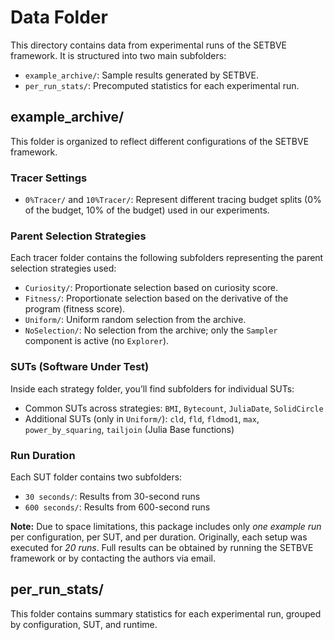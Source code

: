 # Data Folder

This directory contains data from experimental runs of the SETBVE framework. It is structured into two main subfolders:

- `example_archive/`: Sample results generated by SETBVE.
- `per_run_stats/`: Precomputed statistics for each experimental run.

## example_archive/

This folder is organized to reflect different configurations of the SETBVE framework.

### Tracer Settings

- `0%Tracer/` and `10%Tracer/`: Represent different tracing budget splits (0% of the budget, 10% of the budget) used in our experiments.

### Parent Selection Strategies

Each tracer folder contains the following subfolders representing the parent selection strategies used:

- `Curiosity/`: Proportionate selection based on curiosity score.
- `Fitness/`: Proportionate selection based on the derivative of the program (fitness score).
- `Uniform/`: Uniform random selection from the archive.
- `NoSelection/`: No selection from the archive; only the `Sampler` component is active (no `Explorer`).

### SUTs (Software Under Test)

Inside each strategy folder, you’ll find subfolders for individual SUTs:

- Common SUTs across strategies: `BMI`, `Bytecount`, `JuliaDate`, `SolidCircle`
- Additional SUTs (only in `Uniform/`): `cld`, `fld`, `fldmod1`, `max`, `power_by_squaring`, `tailjoin` (Julia Base functions)

### Run Duration

Each SUT folder contains two subfolders:

- `30 seconds/`: Results from 30-second runs
- `600 seconds/`: Results from 600-second runs

**Note:** Due to space limitations, this package includes only *one example run* per configuration, per SUT, and per duration. Originally, each setup was executed for *20 runs*. Full results can be obtained by running the SETBVE framework or by contacting the authors via email.

## per_run_stats/

This folder contains summary statistics for each experimental run, grouped by configuration, SUT, and runtime.


